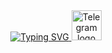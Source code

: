 <div align="center">
  <a href="https://git.io/typing-svg">
    <img src="https://readme-typing-svg.herokuapp.com?font=JetBrains+Mono&weight=600&duration=4000&pause=600&color=BA96F7&background=FFFFFF00&width=435&lines=Hello!+My+name+is+Andrew;I'm+system+administrator;Self-hosted+serving+is+my+love.+Lol" alt="Typing SVG" />
  </a>
  <a href="https://t.me/EternalLine">
    <img width="48" alt="Telegram logo" src="https://upload.wikimedia.org/wikipedia/commons/thumb/8/82/Telegram_logo.svg/512px-Telegram_logo.svg](https://gifdb.com/images/high/telegram-logo-raining-animation-ghk506vgkm2qja12.webp](https://media.gifdb.com/telegram-logo-raining-animation-ghk506vgkm2qja12.gif">
  </a>
</div>
